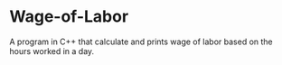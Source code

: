 # Wage-of-Labor
A program in C++ that calculate and prints wage of labor based on the hours worked in a day. 
